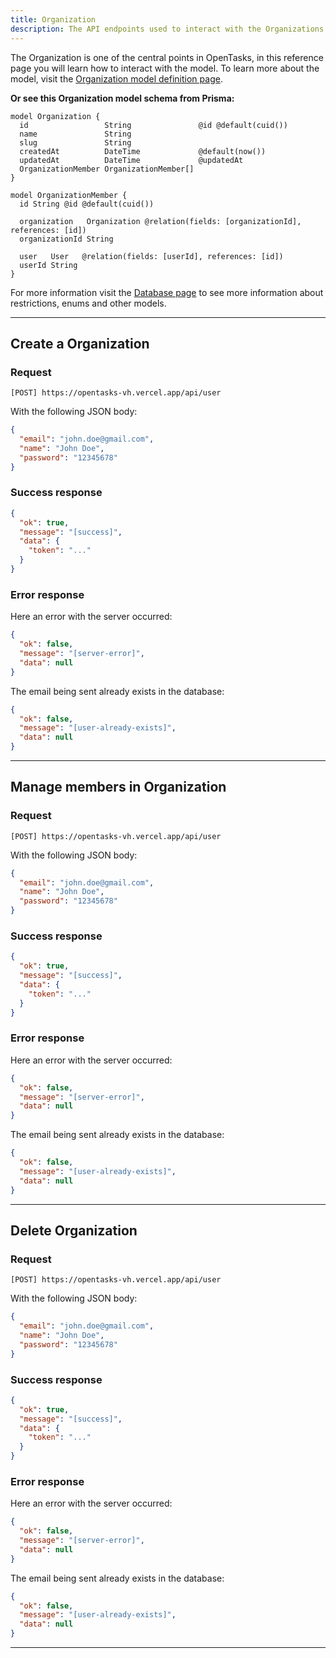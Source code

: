 ```yaml
---
title: Organization
description: The API endpoints used to interact with the Organizations in OpenTasks
---
```


The Organization is one of the central points in OpenTasks, in this reference page you will learn how to interact with the model.
To learn more about the model, visit the [Organization model definition page](/journey/database#organization-model).

**Or see this Organization model schema from Prisma:**
```prisma
model Organization {
  id                 String               @id @default(cuid())
  name               String
  slug               String
  createdAt          DateTime             @default(now())
  updatedAt          DateTime             @updatedAt
  OrganizationMember OrganizationMember[]
}

model OrganizationMember {
  id String @id @default(cuid())

  organization   Organization @relation(fields: [organizationId], references: [id])
  organizationId String

  user   User   @relation(fields: [userId], references: [id])
  userId String
}
```
For more information visit the [Database page](/journey/database) to see more information about restrictions, enums and other models.

---

## Create a Organization
### Request
```http
[POST] https://opentasks-vh.vercel.app/api/user
```

With the following JSON body:
```json title="HTTP Body"
{
  "email": "john.doe@gmail.com",
  "name": "John Doe",
  "password": "12345678"
}
```

### Success response
```json
{
  "ok": true,
  "message": "[success]",
  "data": {
    "token": "..."
  }
}
```

### Error response
Here an error with the server occurred:   
```json
{
  "ok": false,
  "message": "[server-error]",
  "data": null
}
```

The email being sent already exists in the database:
```json
{
  "ok": false,
  "message": "[user-already-exists]",
  "data": null
}
```

---

## Manage members in Organization
### Request
```http
[POST] https://opentasks-vh.vercel.app/api/user
```

With the following JSON body:
```json title="HTTP Body"
{
  "email": "john.doe@gmail.com",
  "name": "John Doe",
  "password": "12345678"
}
```

### Success response
```json
{
  "ok": true,
  "message": "[success]",
  "data": {
    "token": "..."
  }
}
```

### Error response
Here an error with the server occurred:   
```json
{
  "ok": false,
  "message": "[server-error]",
  "data": null
}
```

The email being sent already exists in the database:
```json
{
  "ok": false,
  "message": "[user-already-exists]",
  "data": null
}
```

---

## Delete Organization
### Request
```http
[POST] https://opentasks-vh.vercel.app/api/user
```

With the following JSON body:
```json title="HTTP Body"
{
  "email": "john.doe@gmail.com",
  "name": "John Doe",
  "password": "12345678"
}
```

### Success response
```json
{
  "ok": true,
  "message": "[success]",
  "data": {
    "token": "..."
  }
}
```

### Error response
Here an error with the server occurred:   
```json
{
  "ok": false,
  "message": "[server-error]",
  "data": null
}
```

The email being sent already exists in the database:
```json
{
  "ok": false,
  "message": "[user-already-exists]",
  "data": null
}
```

---
